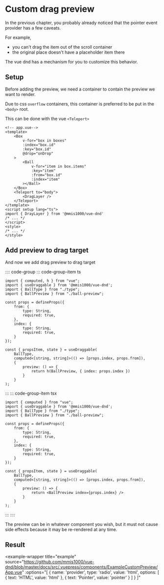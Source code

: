 # Custom drag preview

In the previous chapter,
you probably already noticed that the pointer event provider has a few caveats.

For example,

- you can't drag the item out of the scroll container
- the original place doesn't have a placeholder item there

The vue dnd has a mechanism for you to customize this behavior.

## Setup

Before adding the preview,
we need a container to contain the preview we want to render.

Due to css `overflow` containers,
this container is preferred to be put in the `<body>` root.

This can be done with the vue `<Teleport>`

```html{16-18,21}
<!-- app.vue-->
<template>
    <Box
        v-for="box in boxes"
        :index="box.id"
        :key="box.id"
        @drop="onDrop"
    >
        <Ball
            v-for="item in box.items"
            :key="item"
            :from="box.id"
            :index="item"
        ></Ball>
    </Box>
    <Teleport to="body">
        <DragLayer />
    </Teleport>
</template>
<script setup lang="ts">
import { DrayLayer } from '@mmis1000/vue-dnd'
/* ... */
</script>
<style>
/* ... */
</style>
```

## Add preview to drag target

And now we add drag preview to drag target

:::: code-group
::: code-group-item ts

```ts{4,20-24}
import { computed, h } from "vue";
import { useDraggable } from '@mmis1000/vue-dnd';
import { BallType } from "./type";
import { BallPreview } from "./ball-preview";

const props = defineProps({
    from: {
        type: String,
        required: true,
    },
    index: {
        type: String,
        required: true,
    }
});

const { propsItem, state } = useDraggable(
    BallType,
    computed<[string, string]>(() => [props.index, props.from]),
    {
        preview: () => {
            return h(BallPreview, { index: props.index })
        }
    }
);
```

:::
::: code-group-item tsx

```ts{4,20-24}
import { computed } from "vue";
import { useDraggable } from '@mmis1000/vue-dnd';
import { BallType } from "./type";
import { BallPreview } from "./ball-preview";

const props = defineProps({
    from: {
        type: String,
        required: true,
    },
    index: {
        type: String,
        required: true,
    }
});

const { propsItem, state } = useDraggable(
    BallType,
    computed<[string, string]>(() => [props.index, props.from]),
    {
        preview: () => {
            return <BallPreview index={props.index} />
        }
    }
);
```

:::
::::

The preview can be in whatever component you wish,
but it must not cause side effects because it may be re-rendered at any time.

## Result

<example-wrapper
    title="example"
    source="https://github.com/mmis1000/vue-dnd/blob/master/docs/src/.vuepress/components/ExampleCustomPreview/App.vue"
    :options="[
        {
            name: 'provider',
            type: 'radio',
            value: 'html',
            options: [
                { text: 'HTML', value: 'html' },
                { text: 'Pointer', value: 'pointer' }
            ]
        }
    ]"
>
<template v-slot="{ provider }">
<example-custom-preview-app :provider="provider"></example-custom-preview-app>
</template>
</example-wrapper>
